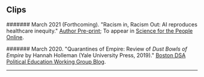 
## <a name="clips"></a>  Clips


####### March 2021 (Forthcoming). "Racism in, Racism Out: AI reproduces healthcare inequity." [Author Pre-print](../img/LaRock_Batorsky_SftPOnline_preprint.pdf); To appear in [Science for the People Online](https://magazine.scienceforthepeople.org/category/web-extras/).

####### March 2020. "Quarantines of Empire: Review of _Dust Bowls of Empire_ by Hannah Holleman (Yale University Press, 2019)." [Boston DSA Political Education Working Group Blog](https://bostonpewg.org/2020/03/18/quarantines-of-empire/).


----

